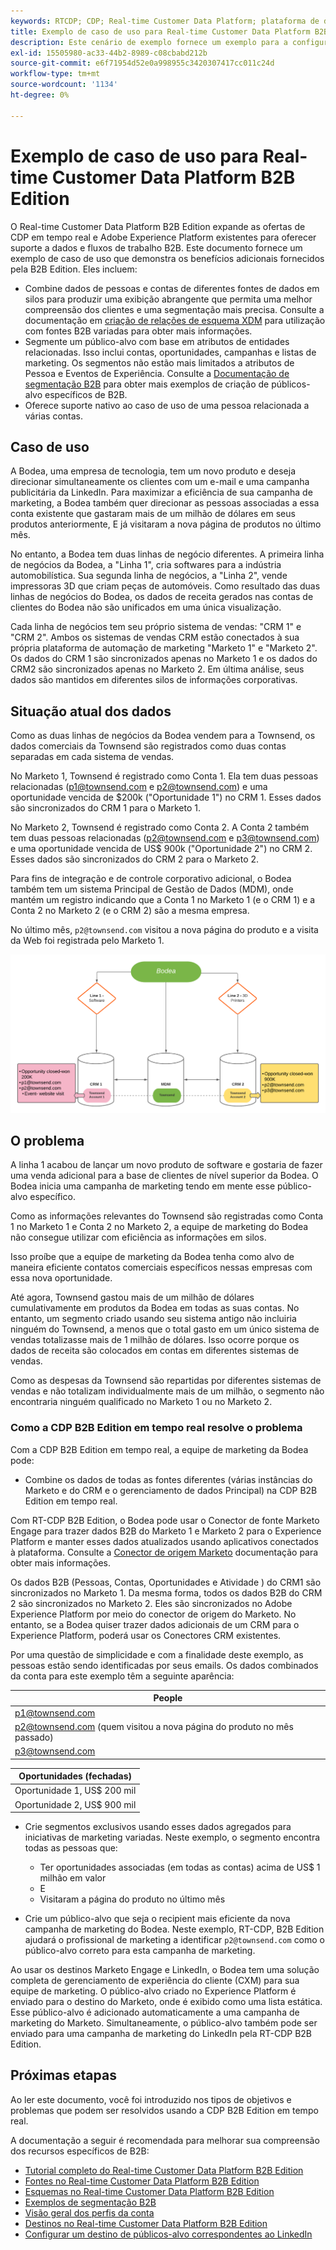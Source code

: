 ```yaml
---
keywords: RTCDP; CDP; Real-time Customer Data Platform; plataforma de dados do cliente em tempo real; cdp em tempo real; cdp; rtcdp
title: Exemplo de caso de uso para Real-time Customer Data Platform B2B Edition
description: Este cenário de exemplo fornece um exemplo para a configuração de sua implementação do Real-time Customer Data Platform B2B Edition.
exl-id: 15505980-ac33-44b2-8989-c08cbabd212b
source-git-commit: e6f71954d52e0a998955c3420307417cc011c24d
workflow-type: tm+mt
source-wordcount: '1134'
ht-degree: 0%

---
```


# Exemplo de caso de uso para Real-time Customer Data Platform B2B Edition

O Real-time Customer Data Platform B2B Edition expande as ofertas de CDP em tempo real e Adobe Experience Platform existentes para oferecer suporte a dados e fluxos de trabalho B2B. Este documento fornece um exemplo de caso de uso que demonstra os benefícios adicionais fornecidos pela B2B Edition. Eles incluem:

- Combine dados de pessoas e contas de diferentes fontes de dados em silos para produzir uma exibição abrangente que permita uma melhor compreensão dos clientes e uma segmentação mais precisa. Consulte a documentação em [criação de relações de esquema XDM](./schemas/b2b.md) para utilização com fontes B2B variadas para obter mais informações.
- Segmente um público-alvo com base em atributos de entidades relacionadas. Isso inclui contas, oportunidades, campanhas e listas de marketing. Os segmentos não estão mais limitados a atributos de Pessoa e Eventos de Experiência. Consulte a [Documentação de segmentação B2B](./segmentation/b2b.md) para obter mais exemplos de criação de públicos-alvo específicos de B2B.
- Oferece suporte nativo ao caso de uso de uma pessoa relacionada a várias contas.

## Caso de uso

A Bodea, uma empresa de tecnologia, tem um novo produto e deseja direcionar simultaneamente os clientes com um e-mail e uma campanha publicitária da LinkedIn. Para maximizar a eficiência de sua campanha de marketing, a Bodea também quer direcionar as pessoas associadas a essa conta existente que gastaram mais de um milhão de dólares em seus produtos anteriormente, E já visitaram a nova página de produtos no último mês.

No entanto, a Bodea tem duas linhas de negócio diferentes. A primeira linha de negócios da Bodea, a &quot;Linha 1&quot;, cria softwares para a indústria automobilística. Sua segunda linha de negócios, a &quot;Linha 2&quot;, vende impressoras 3D que criam peças de automóveis. Como resultado das duas linhas de negócios do Bodea, os dados de receita gerados nas contas de clientes do Bodea não são unificados em uma única visualização.

Cada linha de negócios tem seu próprio sistema de vendas: &quot;CRM 1&quot; e &quot;CRM 2&quot;. Ambos os sistemas de vendas CRM estão conectados à sua própria plataforma de automação de marketing &quot;Marketo 1&quot; e &quot;Marketo 2&quot;. Os dados do CRM 1 são sincronizados apenas no Marketo 1 e os dados do CRM2 são sincronizados apenas no Marketo 2. Em última análise, seus dados são mantidos em diferentes silos de informações corporativas.

## Situação atual dos dados

Como as duas linhas de negócios da Bodea vendem para a Townsend, os dados comerciais da Townsend são registrados como duas contas separadas em cada sistema de vendas.

No Marketo 1, Townsend é registrado como Conta 1. Ela tem duas pessoas relacionadas (p1@townsend.com e p2@townsend.com) e uma oportunidade vencida de $200k (&quot;Oportunidade 1&quot;) no CRM 1. Esses dados são sincronizados do CRM 1 para o Marketo 1.

No Marketo 2, Townsend é registrado como Conta 2. A Conta 2 também tem duas pessoas relacionadas (p2@townsend.com e p3@townsend.com) e uma oportunidade vencida de US$ 900k (&quot;Oportunidade 2&quot;) no CRM 2. Esses dados são sincronizados do CRM 2 para o Marketo 2.

Para fins de integração e de controle corporativo adicional, o Bodea também tem um sistema Principal de Gestão de Dados (MDM), onde mantém um registro indicando que a Conta 1 no Marketo 1 (e o CRM 1) e a Conta 2 no Marketo 2 (e o CRM 2) são a mesma empresa.

No último mês, `p2@townsend.com` visitou a nova página do produto e a visita da Web foi registrada pelo Marketo 1.

![diagrama de informações da conta](./assets/account-info.png)

## O problema

A linha 1 acabou de lançar um novo produto de software e gostaria de fazer uma venda adicional para a base de clientes de nível superior da Bodea. O Bodea inicia uma campanha de marketing tendo em mente esse público-alvo específico.

Como as informações relevantes do Townsend são registradas como Conta 1 no Marketo 1 e Conta 2 no Marketo 2, a equipe de marketing do Bodea não consegue utilizar com eficiência as informações em silos.

Isso proíbe que a equipe de marketing da Bodea tenha como alvo de maneira eficiente contatos comerciais específicos nessas empresas com essa nova oportunidade.

Até agora, Townsend gastou mais de um milhão de dólares cumulativamente em produtos da Bodea em todas as suas contas. No entanto, um segmento criado usando seu sistema antigo não incluiria ninguém do Townsend, a menos que o total gasto em um único sistema de vendas totalizasse mais de 1 milhão de dólares. Isso ocorre porque os dados de receita são colocados em contas em diferentes sistemas de vendas.

Como as despesas da Townsend são repartidas por diferentes sistemas de vendas e não totalizam individualmente mais de um milhão, o segmento não encontraria ninguém qualificado no Marketo 1 ou no Marketo 2.

### Como a CDP B2B Edition em tempo real resolve o problema

Com a CDP B2B Edition em tempo real, a equipe de marketing da Bodea pode:

- Combine os dados de todas as fontes diferentes (várias instâncias do Marketo e do CRM e o gerenciamento de dados Principal) na CDP B2B Edition em tempo real.

Com RT-CDP B2B Edition, o Bodea pode usar o Conector de fonte Marketo Engage para trazer dados B2B do Marketo 1 e Marketo 2 para o Experience Platform e manter esses dados atualizados usando aplicativos conectados à plataforma. Consulte a [Conector de origem Marketo](../sources/connectors/adobe-applications/marketo/marketo.md) documentação para obter mais informações.

Os dados B2B (Pessoas, Contas, Oportunidades e Atividade ) do CRM1 são sincronizados no Marketo 1. Da mesma forma, todos os dados B2B do CRM 2 são sincronizados no Marketo 2. Eles são sincronizados no Adobe Experience Platform por meio do conector de origem do Marketo. No entanto, se a Bodea quiser trazer dados adicionais de um CRM para o Experience Platform, poderá usar os Conectores CRM existentes.

Por uma questão de simplicidade e com a finalidade deste exemplo, as pessoas estão sendo identificadas por seus emails. Os dados combinados da conta para este exemplo têm a seguinte aparência:

| People |
|---|
| p1@townsend.com |
| p2@townsend.com (quem visitou a nova página do produto no mês passado) |
| p3@townsend.com |

| Oportunidades (fechadas) |
|---|
| Oportunidade 1, US$ 200 mil |
| Oportunidade 2, US$ 900 mil |

- Crie segmentos exclusivos usando esses dados agregados para iniciativas de marketing variadas. Neste exemplo, o segmento encontra todas as pessoas que:

   - Ter oportunidades associadas (em todas as contas) acima de US$ 1 milhão em valor
   - E
   - Visitaram a página do produto no último mês

- Crie um público-alvo que seja o recipient mais eficiente da nova campanha de marketing do Bodea. Neste exemplo, RT-CDP, B2B Edition ajudará o profissional de marketing a identificar `p2@townsend.com` como o público-alvo correto para esta campanha de marketing.

Ao usar os destinos Marketo Engage e LinkedIn, o Bodea tem uma solução completa de gerenciamento de experiência do cliente (CXM) para sua equipe de marketing. O público-alvo criado no Experience Platform é enviado para o destino do Marketo, onde é exibido como uma lista estática. Esse público-alvo é adicionado automaticamente a uma campanha de marketing do Marketo. Simultaneamente, o público-alvo também pode ser enviado para uma campanha de marketing do LinkedIn pela RT-CDP B2B Edition.

## Próximas etapas

Ao ler este documento, você foi introduzido nos tipos de objetivos e problemas que podem ser resolvidos usando a CDP B2B Edition em tempo real.

A documentação a seguir é recomendada para melhorar sua compreensão dos recursos específicos de B2B:

- [Tutorial completo do Real-time Customer Data Platform B2B Edition](./b2b-tutorial.md)
- [Fontes no Real-time Customer Data Platform B2B Edition](./sources/b2b.md)
- [Esquemas no Real-time Customer Data Platform B2B Edition](./schemas/b2b.md)
- [Exemplos de segmentação B2B](./segmentation/b2b.md)
- [Visão geral dos perfis da conta](./accounts/account-profile-overview.md)
- [Destinos no Real-time Customer Data Platform B2B Edition](./destinations/b2b.md)
- [Configurar um destino de públicos-alvo correspondentes ao LinkedIn](../destinations/catalog/social/linkedin.md)
